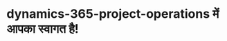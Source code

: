 # <a name="welcome-to-dynamics-365-project-operations"></a>dynamics-365-project-operations में आपका स्वागत है!